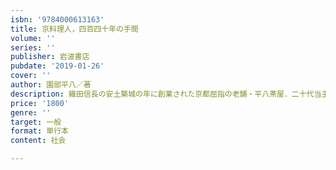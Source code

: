 ```yaml
---
isbn: '9784000613163'
title: 京料理人，四百四十年の手間
volume: ''
series: ''
publisher: 岩波書店
pubdate: '2019-01-26'
cover: ''
author: 園部平八／著
description: 織田信長の安土築城の年に創業された京都屈指の老舗・平八茶屋．二十代当主が「一子相伝」の精の道を語る．
price: '1800'
genre: ''
target: 一般
format: 単行本
content: 社会

---
```

